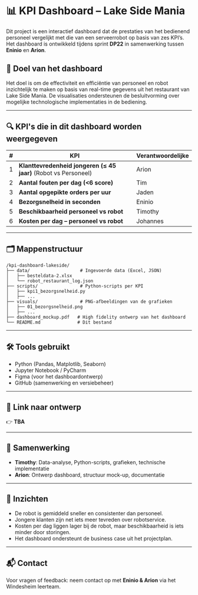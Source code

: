 # 📊 KPI Dashboard – Lake Side Mania

Dit project is een interactief dashboard dat de prestaties van het bedienend personeel vergelijkt met die van een serveerrobot op basis van zes KPI’s. Het dashboard is ontwikkeld tijdens sprint **DP22** in samenwerking tussen **Eninio** en **Arion**.

## 🎯 Doel van het dashboard
Het doel is om de effectiviteit en efficiëntie van personeel en robot inzichtelijk te maken op basis van real-time gegevens uit het restaurant van Lake Side Mania. De visualisaties ondersteunen de besluitvorming over mogelijke technologische implementaties in de bediening.

---  


## 🔍 KPI's die in dit dashboard worden weergegeven

| # | KPI | Verantwoordelijke |
|---|-----|--------------------|
| 1 | **Klanttevredenheid jongeren (≤ 45 jaar)** (Robot vs Personeel) | Arion |
| 2 | **Aantal fouten per dag (<6 score)** | Tim |
| 3 | **Aantal opgepikte orders per uur** | Jaden  |
| 4 | **Bezorgsnelheid in seconden** | Eninio |
| 5 | **Beschikbaarheid personeel vs robot** |  Timothy  |
| 6 | **Kosten per dag – personeel vs robot** | Johannes|

---

## 🗂️ Mappenstructuur

```
/kpi-dashboard-lakeside/
├── data/                   # Ingevoerde data (Excel, JSON)
│   ├── besteldata-2.xlsx
│   └── robot_restaurant_log.json
├── scripts/                # Python-scripts per KPI
│   ├── kpi1_bezorgsnelheid.py
│   ├── ...
├── visuals/                # PNG-afbeeldingen van de grafieken
│   ├── 01_bezorgsnelheid.png
│   ├── ...
├── dashboard_mockup.pdf   # High fidelity ontwerp van het dashboard
└── README.md              # Dit bestand
```

---

## 🛠️ Tools gebruikt

- Python (Pandas, Matplotlib, Seaborn)
- Jupyter Notebook / PyCharm
- Figma (voor het dashboardontwerp)
- GitHub (samenwerking en versiebeheer)

---

## 📎 Link naar ontwerp

👉 **TBA**

---

## 👥 Samenwerking

- **Timothy**: Data-analyse, Python-scripts, grafieken, technische implementatie  
- **Arion**: Ontwerp dashboard, structuur mock-up, documentatie

---

## 🧠 Inzichten

- De robot is gemiddeld sneller en consistenter dan personeel.
- Jongere klanten zijn net iets meer tevreden over robotservice.
- Kosten per dag liggen lager bij de robot, maar beschikbaarheid is iets minder door storingen.
- Het dashboard ondersteunt de business case uit het projectplan.

---

## 📬 Contact

Voor vragen of feedback: neem contact op met **Eninio & Arion** via het Windesheim leerteam.
